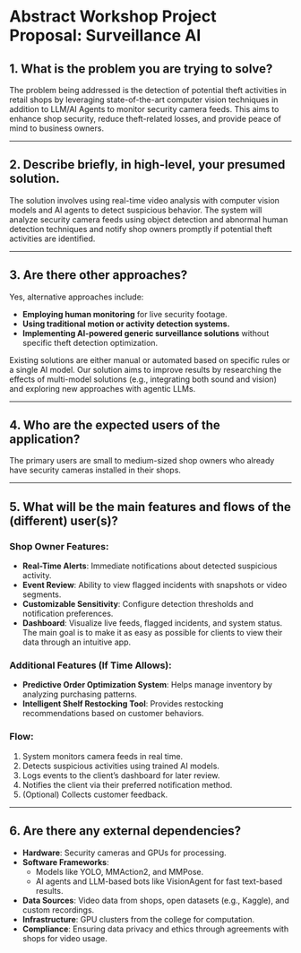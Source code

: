 # Abstract Workshop Project Proposal: Surveillance AI

## 1. What is the problem you are trying to solve?
The problem being addressed is the detection of potential theft activities in retail shops by leveraging state-of-the-art computer vision techniques in addition to LLM/AI Agents to monitor security camera feeds. This aims to enhance shop security, reduce theft-related losses, and provide peace of mind to business owners.

---

## 2. Describe briefly, in high-level, your presumed solution.
The solution involves using real-time video analysis with computer vision models and AI agents to detect suspicious behavior. The system will analyze security camera feeds using object detection and abnormal human detection techniques and notify shop owners promptly if potential theft activities are identified.

---

## 3. Are there other approaches?
Yes, alternative approaches include:

- **Employing human monitoring** for live security footage.
- **Using traditional motion or activity detection systems.**
- **Implementing AI-powered generic surveillance solutions** without specific theft detection optimization.

Existing solutions are either manual or automated based on specific rules or a single AI model. Our solution aims to improve results by researching the effects of multi-model solutions (e.g., integrating both sound and vision) and exploring new approaches with agentic LLMs.

---

## 4. Who are the expected users of the application?
The primary users are small to medium-sized shop owners who already have security cameras installed in their shops.

---

## 5. What will be the main features and flows of the (different) user(s)?

### Shop Owner Features:
- **Real-Time Alerts**: Immediate notifications about detected suspicious activity.
- **Event Review**: Ability to view flagged incidents with snapshots or video segments.
- **Customizable Sensitivity**: Configure detection thresholds and notification preferences.
- **Dashboard**: Visualize live feeds, flagged incidents, and system status. The main goal is to make it as easy as possible for clients to view their data through an intuitive app.

### Additional Features (If Time Allows):
- **Predictive Order Optimization System**: Helps manage inventory by analyzing purchasing patterns.
- **Intelligent Shelf Restocking Tool**: Provides restocking recommendations based on customer behaviors.

### Flow:
1. System monitors camera feeds in real time.
2. Detects suspicious activities using trained AI models.
3. Logs events to the client’s dashboard for later review.
4. Notifies the client via their preferred notification method.
5. (Optional) Collects customer feedback.

---

## 6. Are there any external dependencies?
- **Hardware**: Security cameras and GPUs for processing.
- **Software Frameworks**:
  - Models like YOLO, MMAction2, and MMPose.
  - AI agents and LLM-based bots like VisionAgent for fast text-based results.
- **Data Sources**: Video data from shops, open datasets (e.g., Kaggle), and custom recordings.
- **Infrastructure**: GPU clusters from the college for computation.
- **Compliance**: Ensuring data privacy and ethics through agreements with shops for video usage.
